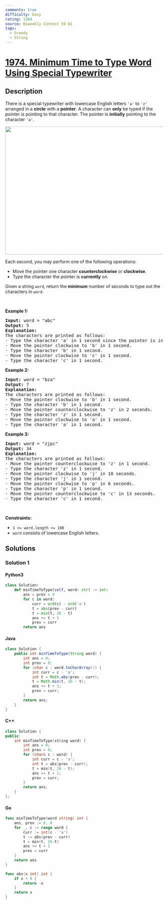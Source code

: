 ```yaml
---
comments: true
difficulty: Easy
rating: 1364
source: Biweekly Contest 59 Q1
tags:
  - Greedy
  - String
---
```


<!-- problem:start -->

# [1974. Minimum Time to Type Word Using Special Typewriter](https://leetcode.com/problems/minimum-time-to-type-word-using-special-typewriter)


## Description

<!-- description:start -->

<p>There is a special typewriter with lowercase English letters <code>&#39;a&#39;</code> to <code>&#39;z&#39;</code> arranged in a <strong>circle</strong> with a <strong>pointer</strong>. A character can <strong>only</strong> be typed if the pointer is pointing to that character. The pointer is <strong>initially</strong> pointing to the character <code>&#39;a&#39;</code>.</p>
<img alt="" src="https://fastly.jsdelivr.net/gh/doocs/leetcode@main/solution/1900-1999/1974.Minimum%20Time%20to%20Type%20Word%20Using%20Special%20Typewriter/images/chart.jpg" style="width: 530px; height: 410px;" />
<p>Each second, you may perform one of the following operations:</p>

<ul>
	<li>Move the pointer one character <strong>counterclockwise</strong> or <strong>clockwise</strong>.</li>
	<li>Type the character the pointer is <strong>currently</strong> on.</li>
</ul>

<p>Given a string <code>word</code>, return the<strong> minimum</strong> number of seconds to type out the characters in <code>word</code>.</p>

<p>&nbsp;</p>
<p><strong class="example">Example 1:</strong></p>

<pre>
<strong>Input:</strong> word = &quot;abc&quot;
<strong>Output:</strong> 5
<strong>Explanation: 
</strong>The characters are printed as follows:
- Type the character &#39;a&#39; in 1 second since the pointer is initially on &#39;a&#39;.
- Move the pointer clockwise to &#39;b&#39; in 1 second.
- Type the character &#39;b&#39; in 1 second.
- Move the pointer clockwise to &#39;c&#39; in 1 second.
- Type the character &#39;c&#39; in 1 second.
</pre>

<p><strong class="example">Example 2:</strong></p>

<pre>
<strong>Input:</strong> word = &quot;bza&quot;
<strong>Output:</strong> 7
<strong>Explanation:
</strong>The characters are printed as follows:
- Move the pointer clockwise to &#39;b&#39; in 1 second.
- Type the character &#39;b&#39; in 1 second.
- Move the pointer counterclockwise to &#39;z&#39; in 2 seconds.
- Type the character &#39;z&#39; in 1 second.
- Move the pointer clockwise to &#39;a&#39; in 1 second.
- Type the character &#39;a&#39; in 1 second.
</pre>

<p><strong class="example">Example 3:</strong></p>

<pre>
<strong>Input:</strong> word = &quot;zjpc&quot;
<strong>Output:</strong> 34
<strong>Explanation:</strong>
The characters are printed as follows:
- Move the pointer counterclockwise to &#39;z&#39; in 1 second.
- Type the character &#39;z&#39; in 1 second.
- Move the pointer clockwise to &#39;j&#39; in 10 seconds.
- Type the character &#39;j&#39; in 1 second.
- Move the pointer clockwise to &#39;p&#39; in 6 seconds.
- Type the character &#39;p&#39; in 1 second.
- Move the pointer counterclockwise to &#39;c&#39; in 13 seconds.
- Type the character &#39;c&#39; in 1 second.
</pre>

<p>&nbsp;</p>
<p><strong>Constraints:</strong></p>

<ul>
	<li><code>1 &lt;= word.length &lt;= 100</code></li>
	<li><code>word</code> consists of lowercase English letters.</li>
</ul>

<!-- description:end -->

## Solutions

<!-- solution:start -->

### Solution 1

<!-- tabs:start -->

#### Python3

```python
class Solution:
    def minTimeToType(self, word: str) -> int:
        ans = prev = 0
        for c in word:
            curr = ord(c) - ord('a')
            t = abs(prev - curr)
            t = min(t, 26 - t)
            ans += t + 1
            prev = curr
        return ans
```

#### Java

```java
class Solution {
    public int minTimeToType(String word) {
        int ans = 0;
        int prev = 0;
        for (char c : word.toCharArray()) {
            int curr = c - 'a';
            int t = Math.abs(prev - curr);
            t = Math.min(t, 26 - t);
            ans += t + 1;
            prev = curr;
        }
        return ans;
    }
}
```

#### C++

```cpp
class Solution {
public:
    int minTimeToType(string word) {
        int ans = 0;
        int prev = 0;
        for (char& c : word) {
            int curr = c - 'a';
            int t = abs(prev - curr);
            t = min(t, 26 - t);
            ans += t + 1;
            prev = curr;
        }
        return ans;
    }
};
```

#### Go

```go
func minTimeToType(word string) int {
	ans, prev := 0, 0
	for _, c := range word {
		curr := int(c - 'a')
		t := abs(prev - curr)
		t = min(t, 26-t)
		ans += t + 1
		prev = curr
	}
	return ans
}

func abs(x int) int {
	if x < 0 {
		return -x
	}
	return x
}
```

<!-- tabs:end -->

<!-- solution:end -->

<!-- problem:end -->
